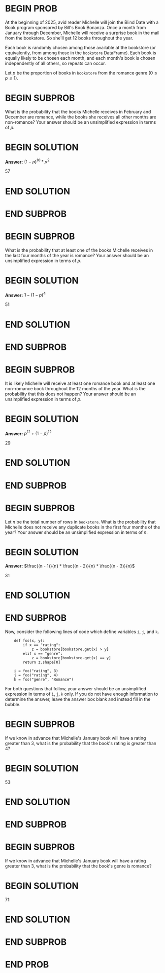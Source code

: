 # BEGIN PROB

At the beginning of 2025, avid reader Michelle will join the Blind Date
with a Book program sponsored by Bill's Book Bonanza. Once a month from
January through December, Michelle will receive a surprise book in the
mail from the bookstore. So she'll get 12 books throughout the year.

Each book is randomly chosen among those available at the bookstore (or
equivalently, from among those in the `bookstore` DataFrame). Each book
is equally likely to be chosen each month, and each month's book is
chosen independently of all others, so repeats can occur.

Let $p$ be the proportion of books in `bookstore` from the romance genre
($0 \leq p \leq 1$).

# BEGIN SUBPROB

What is the probability that the books Michelle receives in February and
December are romance, while the books she receives all other months are
non-romance? Your answer should be an unsimplified expression in terms
of $p$.

# BEGIN SOLUTION

**Answer:** $(1 - p)^{10} * p^2$


<average>57</average>

# END SOLUTION

# END SUBPROB

# BEGIN SUBPROB

What is the probability that at least one of the books Michelle receives
in the last four months of the year is romance? Your answer should be an
unsimplified expression in terms of $p$.

# BEGIN SOLUTION

**Answer:** $1 - (1 - p)^4$


<average>51</average>

# END SOLUTION

# END SUBPROB

# BEGIN SUBPROB

It is likely Michelle will receive at least one romance book and at
least one non-romance book throughout the 12 months of the year. What is
the probability that this does not happen? Your answer should be an
unsimplified expression in terms of $p$.

# BEGIN SOLUTION

**Answer:** $p^{12} + (1 - p)^{12}$


<average>29</average>

# END SOLUTION

# END SUBPROB

# BEGIN SUBPROB

Let $n$ be the total number of rows in `bookstore`. What is the
probability that Michelle does not receive any duplicate books in the
first four months of the year? Your answer should be an unsimplified
expression in terms of $n$.

# BEGIN SOLUTION

**Answer:** $\frac{(n - 1)}{n} * \frac{(n - 2)}{n} * \frac{(n - 3)}{n}$

<average>31</average>

# END SOLUTION

# END SUBPROB

Now, consider the following lines of code which define variables `i`,
`j`, and `k`.

        def foo(x, y):
            if x == "rating":
                z = bookstore[bookstore.get(x) > y]
            elif x == "genre":
                z = bookstore[bookstore.get(x) == y]
            return z.shape[0]

        i = foo("rating", 3)
        j = foo("rating", 4)
        k = foo("genre", "Romance")

For both questions that follow, your answer should be an unsimplified
expression in terms of `i`, `j`, `k` only. If you do not have enough
information to determine the answer, leave the answer box blank and
instead fill in the bubble.

# BEGIN SUBPROB

If we know in advance that Michelle's January book will have a rating
greater than 3, what is the probability that the book's rating is
greater than 4?

# BEGIN SOLUTION


<average>53</average>

# END SOLUTION

# END SUBPROB

# BEGIN SUBPROB

If we know in advance that Michelle's January book will have a rating
greater than 3, what is the probability that the book's genre is
romance?

# BEGIN SOLUTION


<average>71</average>

# END SOLUTION

# END SUBPROB

# END PROB